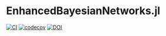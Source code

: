 # EnhancedBayesianNetworks.jl


[![CI](https://github.com/andreaperin/EnhancedBayesianNetworks.jl/actions/workflows/ci.yml/badge.svg)](https://github.com/andreaperin/EnhancedBayesianNetworks.jl/actions/workflows/ci.yml) [![codecov](https://codecov.io/github/andreaperin/EnhancedBayesianNetworks.jl/graph/badge.svg?token=3DBI5RIEMX)](https://codecov.io/github/andreaperin/EnhancedBayesianNetworks.jl) [![DOI](https://zenodo.org/badge/854650544.svg)](https://doi.org/10.5281/zenodo.14054153)


